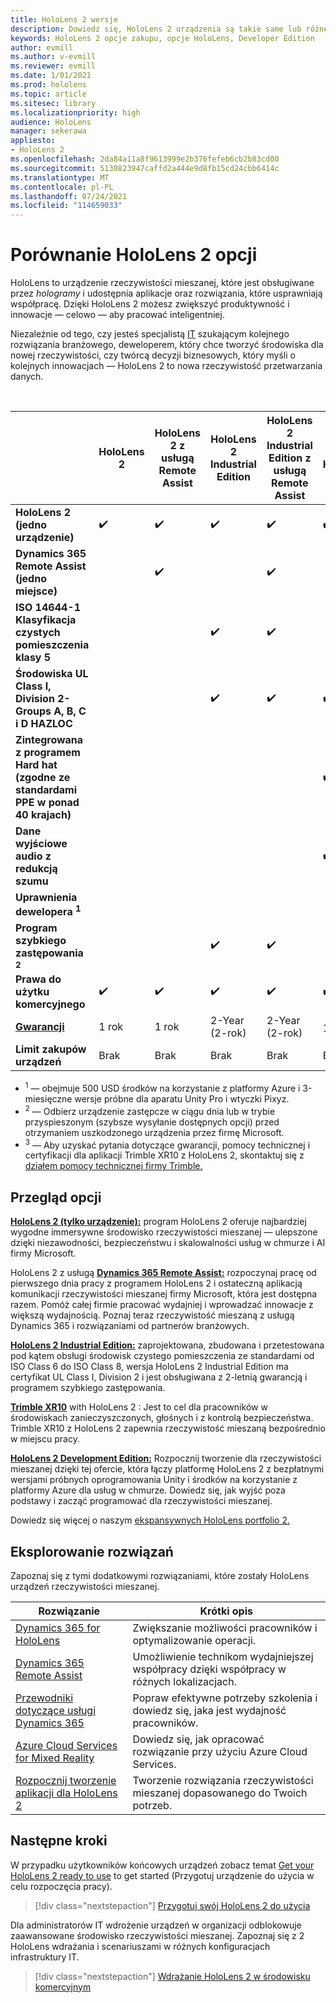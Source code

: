 ```yaml
---
title: HoloLens 2 wersje
description: Dowiedz się, HoloLens 2 urządzenia są takie same lub różne i co należy zrobić po otrzymaniu własnej wersji urządzenia.
keywords: HoloLens 2 opcje zakupu, opcje HoloLens, Developer Edition
author: evmill
ms.author: v-evmill
ms.reviewer: evmill
ms.date: 1/01/2021
ms.prod: hololens
ms.topic: article
ms.sitesec: library
ms.localizationpriority: high
audience: HoloLens
manager: sekerawa
appliesto:
- HoloLens 2
ms.openlocfilehash: 2da84a11a8f9613999e2b376fefeb6cb2b83cd00
ms.sourcegitcommit: 5130823947caffd2a444e9d8fb15cd24cbb6414c
ms.translationtype: MT
ms.contentlocale: pl-PL
ms.lasthandoff: 07/24/2021
ms.locfileid: "114659033"
---
```

# <a name="compare-hololens-2-options"></a>Porównanie HoloLens 2 opcji

HoloLens to urządzenie rzeczywistości mieszanej, które jest obsługiwane przez *hologramy* i udostępnia aplikacje oraz rozwiązania, które usprawniają współpracę. Dzięki HoloLens 2 możesz zwiększyć produktywność i innowacje — celowo — aby pracować inteligentniej.

Niezależnie od tego, czy jesteś specjalistą [](https://www.microsoft.com/hololens/developers) [IT](https://www.microsoft.com/hololens/apps) szukającym kolejnego rozwiązania branżowego, deweloperem, który chce tworzyć środowiska dla nowej rzeczywistości, czy twórcą decyzji biznesowych, który myśli o kolejnych innowacjach — HoloLens 2 to nowa rzeczywistość przetwarzania danych. [](https://www.microsoft.com/hololens/apps)

<br>

|                                                      | HoloLens 2 | HoloLens 2 z usługą Remote Assist | HoloLens 2 Industrial Edition | HoloLens 2 Industrial Edition z usługą Remote Assist | Trimble XR10 z HoloLens 2 | HoloLens 2 Development Edition |
|------------------------------------------------------|------------|-------------------------------|-------------------------------|--------------------------------------------------|------------------------------|--------------------------------|
| **HoloLens 2 (jedno urządzenie)**                       |      ✔️     |               ✔️               |               ✔️               |                         ✔️                        |               ✔️              |                ✔️               |
| **Dynamics 365 Remote Assist (jedno miejsce)**                |            |               ✔️               |                               |                         ✔️                        |                              |                                |
| **ISO 14644-1 Klasyfikacja czystych pomieszczenia klasy 5**           |            |                               |               ✔️               |                         ✔️                        |                              |                                |
| **Środowiska UL Class I, Division 2-Groups A, B, C i D HAZLOC**                     |            |                               |               ✔️               |                         ✔️                        |               ✔️              |                                |
| **Zintegrowana z programem Hard hat (zgodne ze standardami PPE w ponad 40 krajach)** |            |                               |                               |                                                  |               ✔️              |                                |
| **Dane wyjściowe audio z redukcją szumu**                        |            |                               |                               |                                                  |               ✔️              |                                |
| **Uprawnienia dewelopera <sup>1</sup>**                             |            |                               |                               |                                                  |                              |                ✔️               |
| **Program szybkiego zastępowania <sup>2</sup>**                          |            |                               |               ✔️               |                         ✔️                        |                              |                                |
| **Prawa do użytku komercyjnego**                                |      ✔️     |               ✔️               |               ✔️               |                         ✔️                        |               ✔️              |                                |
| [**Gwarancji**](hololens2-hardware.md#warranty-information)                                             |   1 rok   |             1 rok            |             2-Year (2-rok)            |                      2-Year (2-rok)                      |            1 rok <sup>3</sup>            |             1 rok             |
| **Limit zakupów urządzeń**                                |    Brak    |              Brak             |              Brak             |                       Brak                       |             Brak             |       Jedna na transakcję      |

- <sup>1</sup> — obejmuje 500 USD środków na korzystanie z platformy Azure i 3-miesięczne wersje próbne dla aparatu Unity Pro i wtyczki Pixyz.
- <sup>2</sup> — Odbierz urządzenie zastępcze w ciągu dnia lub w trybie przyspieszonym (szybsze wysyłanie dostępnych opcji) przed otrzymaniem uszkodzonego urządzenia przez firmę Microsoft.
- <sup>3</sup> — Aby uzyskać pytania dotyczące gwarancji, pomocy technicznej i certyfikacji dla aplikacji Trimble XR10 z HoloLens 2, skontaktuj się z [działem pomocy technicznej firmy Trimble.](https://fieldtech.trimble.com/en/contact-support)


## <a name="options-overview"></a>Przegląd opcji

**[HoloLens 2 (tylko urządzenie):](hololens2-options-device-only.md)** program HoloLens 2 oferuje najbardziej wygodne immersywne środowisko rzeczywistości mieszanej — ulepszone dzięki niezawodności, bezpieczeństwu i skalowalności usług w chmurze i AI firmy Microsoft.

HoloLens 2 z usługą **[Dynamics 365 Remote Assist:](hololens2-options-remote-assist.md)** rozpoczynaj pracę od pierwszego dnia pracy z programem HoloLens 2 i ostateczną aplikacją komunikacji rzeczywistości mieszanej firmy Microsoft, która jest dostępna razem. Pomóż całej firmie pracować wydajniej i wprowadzać innowacje z większą wydajnością. Poznaj teraz rzeczywistość mieszaną z usługą Dynamics 365 i rozwiązaniami od partnerów branżowych.

**[HoloLens 2 Industrial Edition:](hololens2-options-industrial-edition.md)** zaprojektowana, zbudowana i przetestowana pod kątem obsługi środowisk czystego pomieszczenia ze standardami od ISO Class 6 do ISO Class 8, wersja HoloLens 2 Industrial Edition ma certyfikat UL Class I, Division 2 i jest obsługiwana z 2-letnią gwarancją i programem szybkiego zastępowania.

**[Trimble XR10](hololens2-options-trimble-xr10-edition.md)** with HoloLens 2 : Jest to cel dla pracowników w środowiskach zanieczyszczonych, głośnych i z kontrolą bezpieczeństwa. Trimble XR10 z HoloLens 2 zapewnia rzeczywistość mieszaną bezpośrednio w miejscu pracy.

**[HoloLens 2 Development Edition:](hololens2-options-dev-edition.md)** Rozpocznij tworzenie dla rzeczywistości mieszanej dzięki tej ofercie, która łączy platformę HoloLens 2 z bezpłatnymi wersjami próbnych oprogramowania Unity i środków na korzystanie z platformy Azure dla usług w chmurze. Dowiedz się, jak wyjść poza podstawy i zacząć programować dla rzeczywistości mieszanej.

Dowiedz się więcej o naszym [ekspansywnych HoloLens portfolio 2.](https://www.microsoft.com/hololens/buy)

## <a name="explore-solutions"></a>Eksplorowanie rozwiązań

Zapoznaj się z tymi dodatkowymi rozwiązaniami, które zostały HoloLens urządzeń rzeczywistości mieszanej.

| Rozwiązanie | Krótki opis                                                                                |
|----------|---------------------------------------------------------------------------------------------------|
| [Dynamics 365 for HoloLens](https://www.microsoft.com//hololens/apps)          | Zwiększanie możliwości pracowników i optymalizowanie operacji.                                                        |
| [Dynamics 365 Remote Assist](https://dynamics.microsoft.com/mixed-reality/remote-assist/)          | Umożliwienie technikom wydajniejszej współpracy dzięki współpracy w różnych lokalizacjach. |
|   [Przewodniki dotyczące usługi Dynamics 365](https://dynamics.microsoft.com/mixed-reality/guides/)        | Popraw efektywne potrzeby szkolenia i dowiedz się, jaka jest wydajność pracowników.                          |
|  [Azure Cloud Services for Mixed Reality](/windows/mixed-reality/develop/mixed-reality-cloud-services#:~:text=Mixed%20Reality%20services%20Mixed%20Reality%20cloud%20services%20like,all%20in%20the%20context%20of%20your%20users%E2%80%99%20environments)         | Dowiedz się, jak opracować rozwiązanie przy użyciu Azure Cloud Services.                                       |
|  [Rozpocznij tworzenie aplikacji dla HoloLens 2](/windows/mixed-reality/develop/development?tabs=unity)         | Tworzenie rozwiązania rzeczywistości mieszanej dopasowanego do Twoich potrzeb.                                                 |

## <a name="next-steps"></a>Następne kroki

W przypadku użytkowników końcowych urządzeń zobacz temat [Get your HoloLens 2 ready to use](hololens2-setup.md) to get started (Przygotuj urządzenie do użycia w celu rozpoczęcia pracy).

> [!div class="nextstepaction"]
> [Przygotuj swój HoloLens 2 do użycia](hololens2-setup.md)

Dla administratorów IT wdrożenie urządzeń w organizacji odblokowuje zaawansowane środowisko rzeczywistości mieszanej. Zapoznaj się z 2 HoloLens wdrażania i scenariuszami w różnych konfiguracjach infrastruktury IT.

> [!div class="nextstepaction"]
> [Wdrażanie HoloLens 2 w środowisku komercyjnym](hololens-requirements.md)
